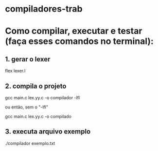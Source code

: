 # compiladores-trab

# Como compilar, executar e testar (faça esses comandos no terminal):

## 1. gerar o lexer

flex lexer.l 

## 2. compila o projeto

gcc main.c lex.yy.c -o compilador -lfl 

ou então, sem o "-lfl"

gcc main.c lex.yy.c -o compilado

## 3. executa arquivo exemplo

./compilador exemplo.txt
